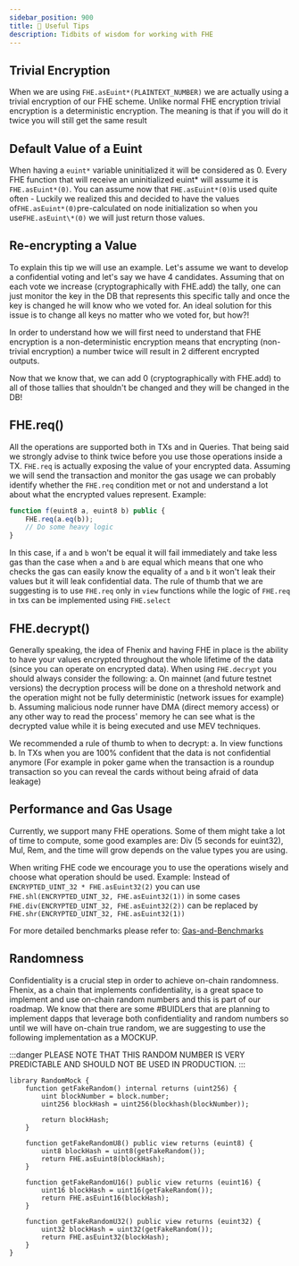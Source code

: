 ```yaml
---
sidebar_position: 900
title: 💯 Useful Tips
description: Tidbits of wisdom for working with FHE
---
```


## Trivial Encryption

When we are using `FHE.asEuint*(PLAINTEXT_NUMBER)` we are actually using a trivial encryption of our FHE scheme. Unlike normal FHE encryption trivial encryption is a deterministic encryption. The meaning is that if you will do it twice you will still get the same result

## Default Value of a Euint

When having a `euint*` variable uninitialized it will be considered as 0. Every FHE function that will receive an uninitialized euint* will assume it is `FHE.asEuint*(0)`.
You can assume now that `FHE.asEuint*(0)`is used quite often - Luckily we realized this and decided to have the values of`FHE.asEuint*(0)`pre-calculated on node initialization so when you use`FHE.asEuint\*(0)` we will just return those values.

## Re-encrypting a Value

To explain this tip we will use an example. Let's assume we want to develop a confidential voting and let's say we have 4 candidates.
Assuming that on each vote we increase (cryptographically with FHE.add) the tally, one can just monitor the key in the DB that represents this specific tally and once the key is changed he will know who we voted for.
An ideal solution for this issue is to change all keys no matter who we voted for, but how?!

In order to understand how we will first need to understand that FHE encryption is a non-deterministic encryption means that encrypting (non-trivial encryption) a number twice will result in 2 different encrypted outputs.

Now that we know that, we can add 0 (cryptographically with FHE.add) to all of those tallies that shouldn't be changed and they will be changed in the DB!

## FHE.req()

All the operations are supported both in TXs and in Queries. That being said we strongly advise to think twice before you use those operations inside a TX. `FHE.req` is actually exposing the value of your encrypted data. Assuming we will send the transaction and monitor the gas usage we can probably identify whether the `FHE.req` condition met or not and understand a lot about what the encrypted values represent.
Example:

```javascript
function f(euint8 a, euint8 b) public {
    FHE.req(a.eq(b));
    // Do some heavy logic
}
```

In this case, if `a` and `b` won't be equal it will fail immediately and take less gas than the case when `a` and `b` are equal which means that one who checks the gas can easily know the equality of `a` and `b` it won't leak their values but it will leak confidential data.
The rule of thumb that we are suggesting is to use `FHE.req` only in `view` functions while the logic of `FHE.req` in txs can be implemented using `FHE.select`

## FHE.decrypt()

Generally speaking, the idea of Fhenix and having FHE in place is the ability to have your values encrypted throughout the whole lifetime of the data (since you can operate on encrypted data). When using `FHE.decrypt` you should always consider the following:
a. On mainnet (and future testnet versions) the decryption process will be done on a threshold network and the operation might not be fully deterministic (network issues for example)
b. Assuming malicious node runner have DMA (direct memory access) or any other way to read the process' memory he can see what is the decrypted value while it is being executed and use MEV techniques.

We recommended a rule of thumb to when to decrypt:
a. In view functions
b. In TXs when you are 100% confident that the data is not confidential anymore (For example in poker game when the transaction is a roundup transaction so you can reveal the cards without being afraid of data leakage)

## Performance and Gas Usage

Currently, we support many FHE operations. Some of them might take a lot of time to compute, some good examples are: Div (5 seconds for euint32), Mul, Rem, and the time will grow depends on the value types you are using.

When writing FHE code we encourage you to use the operations wisely and choose what operation should be used.
Example: Instead of `ENCRYPTED_UINT_32 * FHE.asEuint32(2)` you can use `FHE.shl(ENCRYPTED_UINT_32, FHE.asEuint32(1))` in some cases `FHE.div(ENCRYPTED_UINT_32, FHE.asEuint32(2))` can be replaced by `FHE.shr(ENCRYPTED_UINT_32, FHE.asEuint32(1))`

For more detailed benchmarks please refer to: [Gas-and-Benchmarks](./Gas-and-Benchmarks)

## Randomness

Confidentiality is a crucial step in order to achieve on-chain randomness. Fhenix, as a chain that implements confidentiality, is a great space to implement and use on-chain random numbers and this is part of our roadmap.
We know that there are some #BUIDLers that are planning to implement dapps that leverage both confidentiality and random numbers so until we will have on-chain true random, we are suggesting to use the following implementation as a MOCKUP.

:::danger
PLEASE NOTE THAT THIS RANDOM NUMBER IS VERY PREDICTABLE AND SHOULD NOT BE USED IN PRODUCTION.
:::

```solidity
library RandomMock {
    function getFakeRandom() internal returns (uint256) {
        uint blockNumber = block.number;
        uint256 blockHash = uint256(blockhash(blockNumber));

        return blockHash;
    }

    function getFakeRandomU8() public view returns (euint8) {
        uint8 blockHash = uint8(getFakeRandom());
        return FHE.asEuint8(blockHash);
    }

    function getFakeRandomU16() public view returns (euint16) {
        uint16 blockHash = uint16(getFakeRandom());
        return FHE.asEuint16(blockHash);
    }

    function getFakeRandomU32() public view returns (euint32) {
        uint32 blockHash = uint32(getFakeRandom());
        return FHE.asEuint32(blockHash);
    }
}
```
